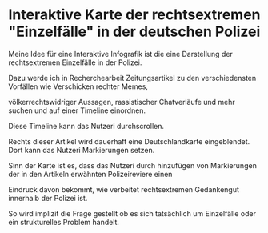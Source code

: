 


# Interaktive Karte der rechtsextremen "Einzelfälle" in der deutschen Polizei

Meine Idee für eine Interaktive Infografik ist die eine Darstellung der rechtsextremen Einzelfälle in der Polizei.

Dazu werde ich in Recherchearbeit Zeitungsartikel zu den verschiedensten Vorfällen wie Verschicken rechter Memes, 

völkerrechtswidriger Aussagen, rassistischer Chatverläufe und mehr suchen und auf einer Timeline einordnen.

Diese Timeline kann das Nutzeri durchscrollen. 

Rechts dieser Artikel wird dauerhaft eine Deutschlandkarte eingeblendet. Dort kann das Nutzeri Markierungen setzen. 

Sinn der Karte ist es, dass das Nutzeri durch hinzufügen von Markierungen der in den Artikeln erwähnten Polizeireviere einen 

Eindruck davon bekommt, wie verbeitet rechtsextremen Gedankengut innerhalb der Polizei ist. 

So wird implizit die Frage gestellt ob es sich tatsächlich um Einzelfälle oder ein strukturelles Problem handelt. 
